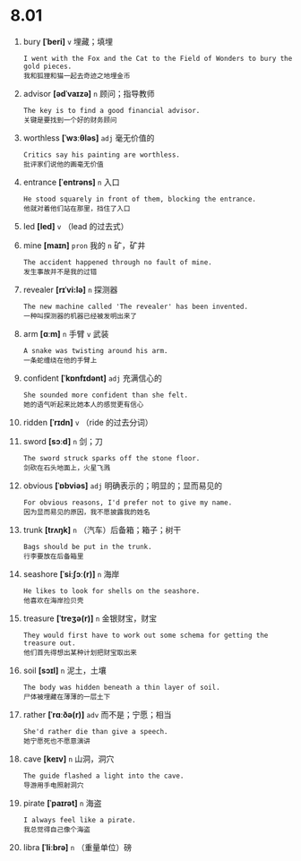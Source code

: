 # 8.01





1. bury **[ˈberi]** `v` 埋藏；填埋
    ```
    I went with the Fox and the Cat to the Field of Wonders to bury the gold pieces.
    我和狐狸和猫一起去奇迹之地埋金币
    ```

2. advisor **[ədˈvaɪzə]** `n` 顾问；指导教师
    ```
    The key is to find a good financial advisor.
    关键是要找到一个好的财务顾问
    ```

3. worthless **[ˈwɜːθləs]** `adj` 毫无价值的
    ```
    Critics say his painting are worthless.
    批评家们说他的画毫无价值
    ```

4. entrance **[ˈentrəns]** `n` 入口
    ```
    He stood squarely in front of them, blocking the entrance.
    他就对着他们站在那里，挡住了入口
    ```

5. led **[led]** `v` （lead 的过去式）

6. mine **[maɪn]** `pron` 我的 `n` 矿，矿井
    ```
    The accident happened through no fault of mine.
    发生事故并不是我的过错
    ```

7. revealer **[rɪˈvi:lə]** `n` 探测器
    ```
    The new machine called 'The revealer' has been invented.
    一种叫探测器的机器已经被发明出来了
    ```

8. arm **[ɑːm]** `n` 手臂 `v` 武装
    ```
    A snake was twisting around his arm.
    一条蛇缠绕在他的手臂上
    ```

9. confident **[ˈkɒnfɪdənt]** `adj` 充满信心的
    ```
    She sounded more confident than she felt.
    她的语气听起来比她本人的感觉更有信心
    ```

10. ridden **[ˈrɪdn]** `v` （ride 的过去分词）

11. sword **[sɔːd]** `n` 剑；刀
    ```
    The sword struck sparks off the stone floor.
    剑砍在石头地面上，火星飞溅
    ```

12. obvious **[ˈɒbviəs]** `adj` 明确表示的；明显的；显而易见的
    ```
    For obvious reasons, I'd prefer not to give my name.
    因为显而易见的原因，我不愿披露我的姓名
    ```

13. trunk **[trʌŋk]** `n` （汽车）后备箱；箱子；树干
    ```
    Bags should be put in the trunk.
    行李要放在后备箱里
    ```

14. seashore **[ˈsiːʃɔː(r)]** `n` 海岸
    ```
    He likes to look for shells on the seashore.
    他喜欢在海岸捡贝壳
    ```

15. treasure **[ˈtreʒə(r)]** `n` 金银财宝，财宝
    ```
    They would first have to work out some schema for getting the treasure out.
    他们首先得想出某种计划把财宝取出来
    ```

16. soil **[sɔɪl]** `n` 泥土，土壤
    ```
    The body was hidden beneath a thin layer of soil.
    尸体被埋藏在薄薄的一层土下
    ```

17. rather **[ˈrɑːðə(r)]** `adv` 而不是；宁愿；相当
    ```
    She'd rather die than give a speech.
    她宁愿死也不愿意演讲
    ```

18. cave **[keɪv]** `n` 山洞，洞穴
    ```
    The guide flashed a light into the cave.
    导游用手电照射洞穴
    ```

19. pirate **[ˈpaɪrət]** `n` 海盗
    ```
    I always feel like a pirate.
    我总觉得自己像个海盗
    ```

20. libra **[ˈliːbrə]** `n` （重量单位）磅
